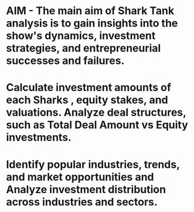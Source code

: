# AIM - The main aim of Shark Tank analysis is to gain insights into the show's dynamics, investment strategies, and entrepreneurial successes and failures.
# Calculate investment amounts of each Sharks , equity stakes, and valuations. Analyze deal structures, such as Total Deal Amount vs Equity investments.
# Identify popular industries, trends, and market opportunities and Analyze investment distribution across industries and sectors.
